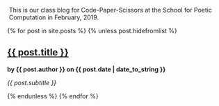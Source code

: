 <p style="padding-left: 2em;">This is our class blog for Code-Paper-Scissors at the School for Poetic Computation in February, 2019.</p>
<ul>
  {% for post in site.posts %}
    {% unless post.hidefromlist %}
    <h2><a href="{{ post.url | relative_url }}">{{ post.title }}</a></h2>
    <p><b>by {{ post.author }} on {{ post.date | date_to_string }}</b></p>
    <p class="blog-linebreak"><i>{{ post.subtitle }}</i></p>
    {% endunless %}
  {% endfor %}
</ul>
